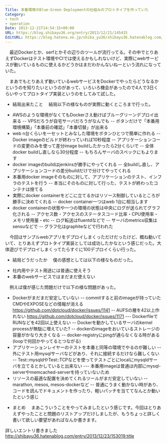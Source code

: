 ```yaml
---
Title: 本番環境のBlue-Green Deploymentの仕組みのプロトタイプを作っていた
Category:
- tech
- operation
Date: 2013-12-21T14:54:15+09:00
URL: https://blog.shibayu36.org/entry/2013/12/21/145415
EditURL: https://blog.hatena.ne.jp/shiba_yu36/shibayu36.hatenablog.com/atom/entry/12921228815714841364
---
```


　最近Dockerとか、serfとかその辺りのツールが流行ってる。その中でとりあえずDockerはテスト環境やCIでは使えるかもしれないけど、実際にwebサービスが動いているものに使えるかどうかはまだわかんないねーという流れになっていた。

　まあでもとりあえず動いているwebサービスをDockerでやったらどうなるかというのを知りたいというのがあって、いろいろ機会があったので4人で3日くらいやってプロトタイプ実装というのをしてみて試した。

* 結局出来たこと
　結局以下の様なものが実際に動くところまで行った。

- AWSのような環境がなくてもDockerさえ動けばブルーグリーンデプロイ出来る
-- VPSだろうが自宅サーバだろうがなんでも
-- ボタンだけで「本番用環境構築」「本番前の確認」「本番切替」が出来る
- web n台くらいを一セットとみなした環境をボタンひとつで簡単に作れる
-- Docker imageのビルドが終わっていれば10秒程度
-- アプリケーションコードの変更のみを使って差分image buildしたかったら2分くらいで
-- 全体docker buildし直しなら30分程度
-- もちろんサーバのスペックにもよります
- docker imageのbuildはjenkinsが勝手にやってくれる
-- 全buildし直し、アプリケーションコードの差分buildだけで分けてやってくれる
- 本番用docker imageそのものに対して、アプリケーションのテスト、インフラのテストを行う
-- 本当にそのものに対して行った、テストが終わったコンテナは捨てる
- 実際にdocker containerをどこに立てるかはリソース制御しているところが勝手に決めてくれる
-- docker container一つはweb 1台に相当します
- docker containerの状態や一つの環境の状態は中央にログが送られてグラフ化される
-- アクセス数・アクセスのステータスコード比率・CPU使用率・メモリ使用量・etc
-- ログ転送はfluentdなどで
-- サーバのmetrics収集はsensuなどで
-- グラフ化はgraphiteなどで行われた

　今回はサンプルwebアプリをデプロイしまくっただけだったけど、概ね動いていて、とりあえずプロトタイプ実装としては成功したかなという感じだった。大体遊びでデプロイしまくってたらすぐに100デプロイくらい行った。


* 結局どうだったか
　僕の感想としては以下の様なものだった。
- 社内用やテスト用途には普通に使えそう
- 本番のwebサービスではまだまだ使えない

　例えば僕が感じた問題だけで以下の様な問題があった。
- Dockerがまだまだ安定していない
-- commitすると前のimageが持っていたCMDやEXPOSEなどの情報が消える https://github.com/dotcloud/docker/issues/1141
-- AUFSの層を42以上作れない https://github.com/dotcloud/docker/issues/1171
--- DockerfileでRUNなどを42回以上使えない
-- Dockerを動かしているサーバのkernel processが無駄に増えていた?
-- dockerのimageをおいているストレージの容量がかなり大きくなる
-- docker-registryにpingが通らなくなる時がある(loopで何回かやってるとつながる)
- アプリケーションレイヤーのテストを本番と同等の環境でやるのが難しい
-- 外にテスト用mysqlサーバなどがあり、それに接続するだけなら難しくない
-- Test::mysqldやTest::TCPなどを使ってテストごとにlocalにmysqldサーバを立てるとかしていると出来ない
--- 本番用imageは普通は内部にmysql-serverやmemcached-serverを持っていないため
- リソースの最適な配置を決めてくれるツールがまだ安定していない
-- marathon, mesos, mesos-dockerなど
-- 普通にうまく動かない時があり、コードを読んでドキュメントを作ったり、軽いパッチを当ててなんとか動いたという感じ


* まとめ
　まあこういうことをやってみましたという感じです。今回はとりあえずやったことと問題のリストアップだけしましたが、もうちょっと詳しく書いて欲しい要望があればなんか書きます。

詳しいエントリ書きました http://shibayu36.hatenablog.com/entry/2013/12/23/153019:title
